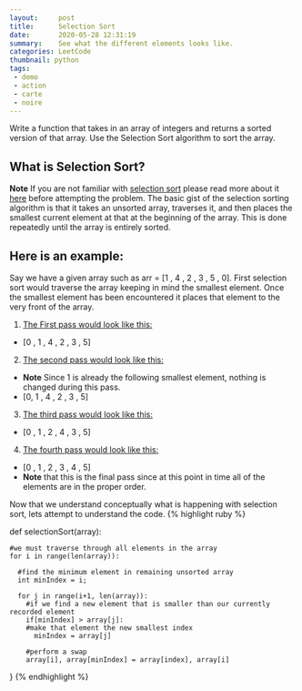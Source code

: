 ```yaml
---
layout:     post
title:      Selection Sort
date:       2020-05-28 12:31:19
summary:    See what the different elements looks like.
categories: LeetCode
thumbnail: python
tags:
 - demo
 - action
 - carte
 - noire
---
```


Write a function that takes in an array of integers and returns a sorted version of that array. Use the Selection Sort algorithm to sort the array.

## What is Selection Sort?
**Note** If you are not familiar with [selection sort][1] please read more about it [here][1] before attempting the problem.
The basic gist of the selection sorting algorithm is that it takes an unsorted array, traverses it, and then places the smallest current element at
that at the beginning of the array. This is done repeatedly until the array is entirely sorted.

## Here is an example:
Say we have a given array such as arr = [1 , 4 , 2 , 3 , 5 , 0]. First selection sort would traverse the array keeping in mind the smallest element. Once the smallest
element has been encountered it places that element to the very front of the array.

1. <ins>The First pass would look like this:</ins>
* [0 , 1 , 4 , 2 , 3 , 5]

2. <ins>The second pass would look like this:</ins>
* **Note** Since 1 is already the following smallest element, nothing is changed during this pass.
* [0, 1 , 4 , 2 , 3 , 5]

3. <ins>The third pass would look like this:</ins>
* [0 , 1 , 2 , 4 , 3 , 5]

4. <ins>The fourth pass would look like this:</ins>
* [0 , 1 , 2 , 3 , 4 , 5]
* **Note** that this is the final pass since at this point in time all of the elements are in the proper order.

Now that we understand conceptually what is happening with selection sort, lets attempt to understand the code.
{% highlight ruby %}

  def selectionSort(array):

    #we must traverse through all elements in the array
    for i in range(len(array)):

      #find the minimum element in remaining unsorted array
      int minIndex = i;

      for j in range(i+1, len(array)):
        #if we find a new element that is smaller than our currently recorded element
        if[minIndex] > array[j]:
        #make that element the new smallest index
          minIndex = array[j]

        #perform a swap
        array[i], array[minIndex] = array[index], array[i]

}
{% endhighlight %}



[1]: https://www.geeksforgeeks.org/selection-sort/
[2]: https://noahfrederick.com/log/lion-terminal-theme-peppermint/
[3]: https://github.com/jacobtomlinson/carte-noire
[4]: http://pixyll.com/
